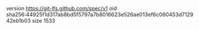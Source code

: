 version https://git-lfs.github.com/spec/v1
oid sha256:44925f1d317ab8bd5f5797a7b8016623e526ae013ef6c060453d712942eb1b03
size 1533
